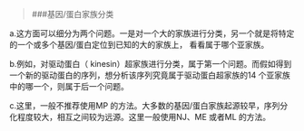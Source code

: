 >###基因/蛋白家族分类

a.这方面可以细分为两个问题。一是对一个大的家族进行分类，另一个就是将特定的一个或多个基因/蛋白定位到已知的大的家族上， 看看属于哪个亚家族。

b.例如，对驱动蛋白（ kinesin）超家族进行分类，属于第一个问题。而假如得到一个新的驱动蛋白的序列，想分析该序列究竟属于驱动蛋白超家族的14 个亚家族中的哪一个，则属于后一个问题。

c.这里，一般不推荐使用MP 的方法。大多数的基因/蛋白家族起源较早，序列分化程度较大，相互之间较为远源。这里一般使用NJ、ME 或者ML 的方法。